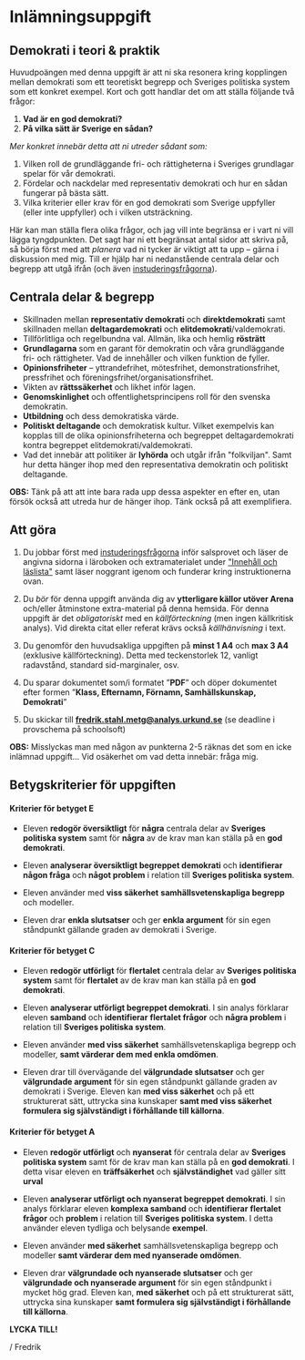 # Inlämningsuppgift

## Demokrati i teori & praktik

Huvudpoängen med denna uppgift är att ni ska resonera kring kopplingen mellan demokrati som ett teoretiskt begrepp och Sveriges politiska system som ett konkret exempel. Kort och gott handlar det om att ställa följande två frågor:

1. **Vad är en god demokrati?** 
2. **På vilka sätt är Sverige en sådan?** 

_Mer konkret innebär detta att ni utreder sådant som:_

1. Vilken roll de grundläggande fri- och rättigheterna i Sveriges grundlagar spelar för vår demokrati. 
2. Fördelar och nackdelar med representativ demokrati och hur en sådan fungerar på bästa sätt.
3. Vilka kriterier eller krav för en god demokrati som Sverige uppfyller (eller inte uppfyller) och i vilken utsträckning. 

Här kan man ställa flera olika frågor, och jag vill inte begränsa er i vart ni vill lägga tyngdpunkten. Det sagt har ni ett begränsat antal sidor att skriva på, så börja först med att _planera_ vad ni tycker är viktigt att ta upp – gärna i diskussion med mig. Till er hjälp har ni nedanstående centrala delar och begrepp att utgå ifrån (och även [instuderingsfrågorna](instuderingsfragor_demokrati.md)).

## Centrala delar & begrepp

<!--**Kommentar:** Nedanstående lista är inte heltäckande utan en guide.  -->

* Skillnaden mellan **representativ demokrati** och **direktdemokrati** samt skillnaden mellan **deltagardemokrati** och **elitdemokrati**/valdemokrati. 
* Tillförlitliga och regelbundna val. Allmän, lika och hemlig **rösträtt**
* **Grundlagarna** som en garant för demokratin och våra grundläggande fri- och rättigheter. Vad de innehåller och vilken funktion de fyller. 
* **Opinionsfriheter** – yttrandefrihet, mötesfrihet,  demonstrationsfrihet, pressfrihet och  föreningsfrihet/organisationsfrihet.
* Vikten av **rättssäkerhet** och likhet inför lagen.
* **Genomskinlighet** och offentlighetsprincipens roll för den svenska demokratin. 
* **Utbildning** och dess demokratiska värde. 
* **Politiskt deltagande** och demokratisk kultur. Vilket exempelvis kan kopplas till de olika opinionsfriheterna och begreppet deltagardemokrati kontra begreppet elitdemokrati/valdemokrati. 
* Vad det innebär att politiker är **lyhörda** och utgår ifrån "folkviljan". Samt hur detta hänger ihop med den representativa demokratin och politiskt deltagande. 

<!--Vad det innebär att politiker är **lyhörda** och utgår ifrån "folkviljan". Hur detta hänger ihop med den representativa demokratin och politiskt deltagande genom konkreta exempel så som remissrundor. -->

**OBS:** Tänk på att att inte bara rada upp dessa aspekter en efter en, utan försök också att utreda hur de hänger ihop. Tänk också på att exemplifiera.

<!--borttaget: Olika funktioner inom den representativa demokratin, exempelvis remissrunda, eller sådant som poängen med partisystemet. -->

## Att göra 

1. Du jobbar först med [instuderingsfrågorna](instuderingsfragor_demokrati.md) inför salsprovet och läser de angivna sidorna i läroboken och extramaterialet under ["Innehåll och läslista"](../material/innehall_laslista_demokrati.md) samt läser noggrant igenom och funderar kring instruktionerna ovan.

2. Du *bör* för denna uppgift använda dig av **ytterligare källor utöver Arena** och/eller åtminstone extra-material på denna hemsida. För denna uppgift är det *obligatoriskt* med en *källförteckning* (men ingen källkritisk analys). Vid direkta citat eller referat krävs också *källhänvisning* i text. 

3. Du genomför den huvudsakliga uppgiften på **minst 1 A4** och **max 3 A4** (exklusive källförteckning). Detta med teckenstorlek 12, vanligt radavstånd, standard sid-marginaler, osv. 

4. Du sparar dokumentet som/i formatet ”**PDF**” och döper dokumentet efter formen ”**Klass, Efternamn, Förnamn, Samhällskunskap, Demokrati**”

5. Du skickar till **fredrik.stahl.metg@analys.urkund.se** (se deadline i provschema på schoolsoft)

**OBS:** Misslyckas man med någon av punkterna 2-5 räknas det som en icke inlämnad uppgift... Vid osäkerhet om vad detta innebär: fråga mig.

## Betygskriterier för uppgiften

#### Kriterier för betyget E

- Eleven **redogör översiktligt** för **några** centrala delar av **Sveriges politiska system** samt för **några** av de krav man kan ställa på en **god demokrati**.

- Eleven **analyserar översiktligt begreppet demokrati** och **identifierar** **någon fråga** och **något problem** i relation till **Sveriges politiska system**. 

- Eleven använder med **viss säkerhet** **samhällsvetenskapliga begrepp** och modeller. <!--Lägga till ”begränsad" här? -->

- Eleven drar **enkla slutsatser** och ger **enkla argument** för sin egen ståndpunkt gällande graden av demokrati i Sverige.

#### Kriterier för betyget C

- Eleven **redogör utförligt** för **flertalet** centrala delar av **Sveriges politiska system** samt för **flertalet** av de krav man kan ställa på en **god demokrati**.

- Eleven **analyserar utförligt begreppet demokrati**. I sin analys förklarar eleven **samband** och **identifierar** **flertalet frågor** och **några problem** i relation till **Sveriges politiska system**. 

- Eleven använder **med viss säkerhet** samhällsvetenskapliga begrepp och modeller, **samt värderar dem med enkla omdömen**.

- Eleven drar till övervägande del **välgrundade slutsatser** och ger **välgrundade argument** för sin egen ståndpunkt gällande graden av demokrati i Sverige. Eleven kan **med viss säkerhet** och på ett strukturerat sätt, uttrycka sina kunskaper **samt med viss säkerhet formulera sig självständigt i förhållande till källorna**.

#### Kriterier för betyget A

<!--Tog bort ”flertalet” i första punkten nu... -->

- Eleven **redogör utförligt** och **nyanserat** för centrala delar av **Sveriges politiska system** samt för de krav man kan ställa på en **god demokrati**. I detta visar eleven en **träffsäkerhet** och **självständighet** vad gäller sitt **urval**

- Eleven **analyserar utförligt och nyanserat begreppet demokrati**. I sin analys förklarar eleven **komplexa samband** och **identifierar** **flertalet frågor** och **problem** i relation till **Sveriges politiska system**. I detta använder eleven tydliga och belysande **exempel**. 

- Eleven använder **med säkerhet** samhällsvetenskapliga begrepp och modeller **samt värderar dem med nyanserade omdömen**. 

- Eleven drar **välgrundade och nyanserade slutsatser** och ger **välgrundade och nyanserade argument** för sin egen ståndpunkt i mycket hög grad. Eleven kan, **med säkerhet** och på ett strukturerat sätt, uttrycka sina kunskaper **samt formulera sig självständigt i förhållande till källorna**.


**LYCKA TILL!**

/ Fredrik